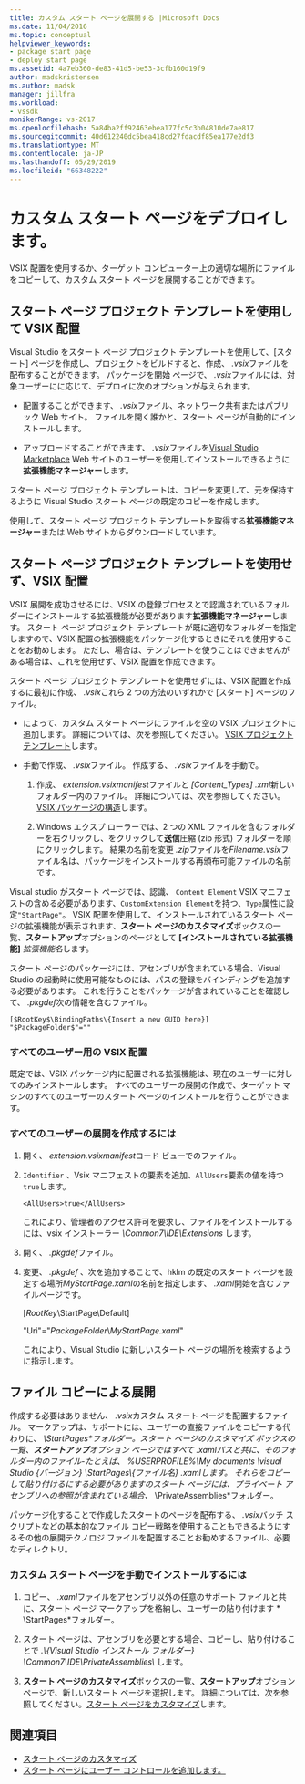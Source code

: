 ```yaml
---
title: カスタム スタート ページを展開する |Microsoft Docs
ms.date: 11/04/2016
ms.topic: conceptual
helpviewer_keywords:
- package start page
- deploy start page
ms.assetid: 4a7eb360-de83-41d5-be53-3cfb160d19f9
author: madskristensen
ms.author: madsk
manager: jillfra
ms.workload:
- vssdk
monikerRange: vs-2017
ms.openlocfilehash: 5a84ba2ff92463ebea177fc5c3b04810de7ae817
ms.sourcegitcommit: 40d612240dc5bea418cd27fdacdf85ea177e2df3
ms.translationtype: MT
ms.contentlocale: ja-JP
ms.lasthandoff: 05/29/2019
ms.locfileid: "66348222"
---
```

# <a name="deploy-custom-start-pages"></a>カスタム スタート ページをデプロイします。

VSIX 配置を使用するか、ターゲット コンピューター上の適切な場所にファイルをコピーして、カスタム スタート ページを展開することができます。

## <a name="vsix-deployment-by-using-the-start-page-project-template"></a>スタート ページ プロジェクト テンプレートを使用して VSIX 配置

Visual Studio をスタート ページ プロジェクト テンプレートを使用して、[スタート] ページを作成し、プロジェクトをビルドすると、作成、 *.vsix*ファイルを配布することができます。 パッケージを開始 ページで、 *.vsix*ファイルには、対象ユーザーにに応じて、デプロイに次のオプションが与えられます。

- 配置することができます、 *.vsix*ファイル、ネットワーク共有またはパブリック Web サイト。 ファイルを開く誰かと、スタート ページが自動的にインストールします。

- アップロードすることができます、 *.vsix*ファイルを[Visual Studio Marketplace](https://marketplace.visualstudio.com/) Web サイトのユーザーを使用してインストールできるように**拡張機能マネージャー**します。

スタート ページ プロジェクト テンプレートは、コピーを変更して、元を保持するように Visual Studio スタート ページの既定のコピーを作成します。

使用して、スタート ページ プロジェクト テンプレートを取得する**拡張機能マネージャー**または Web サイトからダウンロードしています。

## <a name="vsix-deployment-without-using-the-start-page-project-template"></a>スタート ページ プロジェクト テンプレートを使用せず、VSIX 配置
 VSIX 展開を成功させるには、VSIX の登録プロセスとで認識されているフォルダーにインストールする拡張機能が必要があります**拡張機能マネージャー**します。 スタート ページ プロジェクト テンプレートが既に適切なフォルダーを指定しますので、VSIX 配置の拡張機能をパッケージ化するときにそれを使用することをお勧めします。 ただし、場合は、テンプレートを使うことはできませんがある場合は、これを使用せず、VSIX 配置を作成できます。

 スタート ページ プロジェクト テンプレートを使用せずには、VSIX 配置を作成するに最初に作成、 *.vsix*これら 2 つの方法のいずれかで [スタート] ページのファイル。

- によって、カスタム スタート ページにファイルを空の VSIX プロジェクトに追加します。 詳細については、次を参照してください。 [VSIX プロジェクト テンプレート](../extensibility/vsix-project-template.md)します。

- 手動で作成、 *.vsix*ファイル。 作成する、 *.vsix*ファイルを手動で。

   1. 作成、 *extension.vsixmanifest*ファイルと *[Content_Types] .xml*新しいフォルダー内のファイル。 詳細については、次を参照してください。 [VSIX パッケージの構造](../extensibility/anatomy-of-a-vsix-package.md)します。

   2. Windows エクスプ ローラーでは、2 つの XML ファイルを含むフォルダーを右クリックし、をクリックして**送信**圧縮 (zip 形式) フォルダーを順にクリックします。 結果の名前を変更 *.zip*ファイルを*Filename.vsix*ファイル名は、パッケージをインストールする再頒布可能ファイルの名前です。

Visual studio がスタート ページでは、認識、 `Content Element` VSIX マニフェストの含める必要があります、`CustomExtension Element`を持つ、`Type`属性に設定`"StartPage"`。 VSIX 配置を使用して、インストールされているスタート ページの拡張機能が表示されます、**スタート ページのカスタマイズ**ボックスの一覧、**スタートアップ**オプションのページとして **[インストールされている拡張機能]** *拡張機能名*します。

スタート ページのパッケージには、アセンブリが含まれている場合、Visual Studio の起動時に使用可能なものには、パスの登録をバインディングを追加する必要があります。 これを行うことをパッケージが含まれていることを確認して、 *.pkgdef*次の情報を含むファイル。

```
[$RootKey$\BindingPaths\{Insert a new GUID here}]
"$PackageFolder$"=""
```

### <a name="vsix-deployment-for-all-users"></a>すべてのユーザー用の VSIX 配置
 既定では、VSIX パッケージ内に配置される拡張機能は、現在のユーザーに対してのみインストールします。 すべてのユーザーの展開の作成で、ターゲット マシンのすべてのユーザーのスタート ページのインストールを行うことができます。

### <a name="to-create-an-all-users-deployment"></a>すべてのユーザーの展開を作成するには

1. 開く、 *extension.vsixmanifest*コード ビューでのファイル。

2. `Identifier` 、Vsix マニフェストの要素を追加、`AllUsers`要素の値を持つ`true`します。

    ```
    <AllUsers>true</AllUsers>
    ```

     これにより、管理者のアクセス許可を要求し、ファイルをインストールするには、vsix インストーラー *\Common7\IDE\Extensions* します。

3. 開く、 *.pkgdef*ファイル。

4. 変更、 *.pkgdef* 、次を追加することで、hklm の既定のスタート ページを設定する場所*MyStartPage.xaml*の名前を指定します、 *.xaml*開始を含むファイルページです。

     [$RootKey$\StartPage\Default]

     "Uri"="$PackageFolder$\\*MyStartPage.xaml*"

     これにより、Visual Studio に新しいスタート ページの場所を検索するように指示します。

## <a name="file-copy-deployment"></a>ファイル コピーによる展開
 作成する必要はありません、 *.vsix*カスタム スタート ページを配置するファイル。 マークアップは、サポートには、ユーザーの直接ファイルをコピーする代わりに、 <em>\StartPages\*フォルダー。**スタート ページのカスタマイズ</em>* ボックスの一覧、**スタートアップ**オプション ページではすべて *.xaml*パスと共に、そのフォルダー内のファイル-たとえば、 *%USERPROFILE%\My documents \visual Studio {バージョン} \StartPages\\{ファイル名} .xaml*します。 それらをコピーして貼り付けるにする必要がありますのスタート ページには、プライベート アセンブリへの参照が含まれている場合、* \PrivateAssemblies\*フォルダー。

 パッケージ化することで作成したスタートのページを配布する、 *.vsix*バッチ スクリプトなどの基本的なファイル コピー戦略を使用することもできるようにするその他の展開テクノロジ ファイルを配置することお勧めするファイル、必要なディレクトリ。

### <a name="to-manually-install-a-custom-start-page"></a>カスタム スタート ページを手動でインストールするには

1. コピー、 *.xaml*ファイルをアセンブリ以外の任意のサポート ファイルと共に、スタート ページ マークアップを格納し、ユーザーの貼り付けます * \StartPages\*フォルダー。

2. スタート ページは、アセンブリを必要とする場合、コピーし、貼り付けることで *.\\{Visual Studio インストール フォルダー} \Common7\IDE\PrivateAssemblies\\* します。

3. **スタート ページのカスタマイズ**ボックスの一覧、**スタートアップ**オプション ページで、新しいスタート ページを選択します。 詳細については、次を参照してください。[スタート ページをカスタマイズ](../ide/customizing-the-start-page-for-visual-studio.md)します。

## <a name="see-also"></a>関連項目

- [スタート ページのカスタマイズ](../ide/customizing-the-start-page-for-visual-studio.md)
- [スタート ページにユーザー コントロールを追加します。](../extensibility/adding-user-control-to-the-start-page.md)